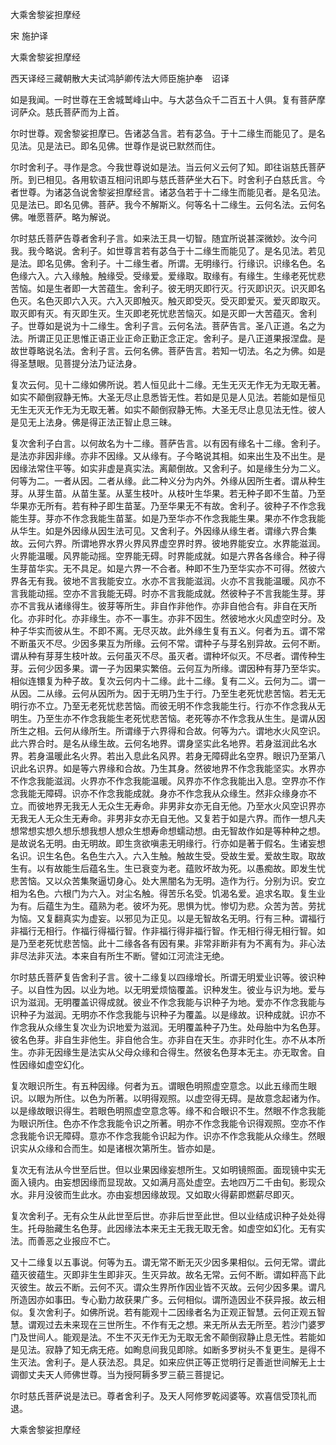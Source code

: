   大乘舍黎娑担摩经  

宋 施护译  

大乘舍黎娑担摩经  

西天译经三藏朝散大夫试鸿胪卿传法大师臣施护奉　诏译  

如是我闻。一时世尊在王舍城鹫峰山中。与大苾刍众千二百五十人俱。复有菩萨摩诃萨众。慈氏菩萨而为上首。  

尔时世尊。观舍黎娑担摩已。告诸苾刍言。若有苾刍。于十二缘生而能见了。是名见法。见是法已。即名见佛。世尊作是说已默然而住。  

尔时舍利子。寻作是念。今我世尊说如是法。当云何义云何了知。即往诣慈氏菩萨所。到已相见。各用软语互相问讯即与慈氏菩萨坐大石下。时舍利子白慈氏言。今者世尊。为诸苾刍说舍黎娑担摩经言。诸苾刍若于十二缘生而能见者。是名见法。见是法已。即名见佛。菩萨。我今不解斯义。何等名十二缘生。云何名法。云何名佛。唯愿菩萨。略为解说。  

尔时慈氏菩萨告尊者舍利子言。如来法王具一切智。随宜所说甚深微妙。汝今问我。我今略说。舍利子。如世尊言若有苾刍于十二缘生而能见了。是名见法。若见是法。即名见佛。舍利子。十二缘生者。所谓。无明缘行。行缘识。识缘名色。名色缘六入。六入缘触。触缘受。受缘爱。爱缘取。取缘有。有缘生。生缘老死忧悲苦恼。如是生者即一大苦蕴生。舍利子。彼无明灭即行灭。行灭即识灭。识灭即名色灭。名色灭即六入灭。六入灭即触灭。触灭即受灭。受灭即爱灭。爱灭即取灭。取灭即有灭。有灭即生灭。生灭即老死忧悲苦恼灭。如是灭即一大苦蕴灭。舍利子。世尊如是说为十二缘生。舍利子言。云何名法。菩萨告言。圣八正道。名之为法。所谓正见正思惟正语正业正命正勤正念正定。舍利子。是八正道果报涅盘。是故世尊略说名法。舍利子言。云何名佛。菩萨告言。若知一切法。名之为佛。如是得圣慧眼。见菩提分法乃证法身。  

复次云何。见十二缘如佛所说。若人恒见此十二缘。无生无灭无作无为无取无著。如实不颠倒寂静无怖。大圣无尽止息悉皆无性。若如是见是人见法。若能如是恒见无生无灭无作无为无取无著。如实不颠倒寂静无怖。大圣无尽止息见法无性。彼人是见无上法身。佛是得正法正智止息三昧。  

复次舍利子白言。以何故名为十二缘。菩萨告言。以有因有缘名十二缘。舍利子。是法亦非因非缘。亦非不因缘。又从缘有。子今略说其相。如来出生及不出生。是因缘法常住平等。如实非虚是真实法。离颠倒故。又舍利子。如是缘生分为二义。何等为二。一者从因。二者从缘。此二种义分为内外。外缘从因所生者。谓从种生芽。从芽生苗。从苗生茎。从茎生枝叶。从枝叶生华果。若无种子即不生苗。乃至华果亦无所有。若有种子即生苗茎。乃至华果无不有故。舍利子。彼种子不作念我能生芽。芽亦不作念我能生苗茎。如是乃至华亦不作念我能生果。果亦不作念我能从华生。如是外因缘从因生法可见。又舍利子。外因缘从缘生者。谓缘六界合集故。云何六界。所谓地界水界火界风界虚空界时界。彼地界能安立。水界能滋润。火界能温暖。风界能动摇。空界能无碍。时界能成就。如是六界各各缘合。种子得生芽苗华实。无不具足。如是六界一不合者。种即不生乃至华实亦不可得。然彼六界各无有我。彼地不言我能安立。水亦不言我能滋润。火亦不言我能温暖。风亦不言我能动摇。空亦不言我能无碍。时亦不言我能成就。然彼种子不言我能生芽。芽亦不言我从诸缘得生。彼芽等所生。非自作非他作。亦非自他合有。非自在天所化。亦非时化。亦非缘生。亦不一事生。亦非不因生。然彼地水火风虚空时分。及种子华实而彼从生。不即不离。无尽灭故。此外缘生复有五义。何者为五。谓不常不断虽灭不尽。少因多果互为所缘。云何不常。谓种子与芽名别异故。云何不断。谓从种有芽芽生枝叶故。云何虽灭不尽。虽灭者。谓种坏似灭。不尽者。谓传种生芽。云何少因多果。谓一子为因果实繁倍。云何互为所缘。谓因种有芽乃至华实。相似连镮复为种子故。复次云何内十二缘。此十二缘。复有二义。云何为二。谓一从因。二从缘。云何从因所为。因于无明乃生于行。乃至生老死忧悲苦恼。若无无明行亦不立。乃至无老死忧悲苦恼。而彼无明不作念我能生行。行亦不作念我从无明生。乃至生亦不作念我能生老死忧悲苦恼。老死等亦不作念我从生生。是谓从因所生之相。云何从缘所生。所谓缘于六界得和合故。何等为六。谓地水火风空识。此六界合时。是名从缘生故。云何名地界。谓身坚实此名地界。若身滋润此名水界。若身温暖此名火界。若出入息此名风界。若身无障碍此名空界。眼识乃至第八识此名识界。如是等六界缘和合故。乃生其身。然彼地界不作念我能坚实。水界亦不作念我能滋润。火界亦不作念我能温暖。风界亦不作念我能出入息。空界亦不作念我能无障碍。识亦不作念我能成就。身亦不作念我从众缘生。然非众缘身亦不立。而彼地界无我无人无众生无寿命。非男非女亦无自无他。乃至水火风空识界亦无我无人无众生无寿命。非男非女亦无自无他。又复若于如是六界。而作一想凡夫想常想实想久想乐想我想人想众生想寿命想蠕动想。由无智故作如是等种种之想。是故说名无明。由无明故。即生贪欲嗔恚无明缘行。行亦如是著于假名。生诸妄想名识。识生名色。名色生六入。六入生触。触故生受。受故生爱。爱故生取。取故生有。以有故能生后蕴名生。生已衰变为老。蕴败坏故为死。以愚痴故。即发生忧悲苦恼。又以众苦集聚逼切身心。处大黑闇名为无明。造作为行。分别为识。安立相为名色。六根门为六入。对尘名触。得苦乐名受。饥渴名爱。追求名取。复生业为有。后蕴生为生。蕴熟为老。彼坏为死。思惧为忧。惨切为悲。众苦为苦。劳扰为恼。又复翻真实为虚妄。以邪见为正见。以是无智故名无明。行有三种。谓福行非福行无相行。作福行得福行智。作非福行得非福行智。作无相行得无相行智。如是乃至老死忧悲苦恼。此十二缘各各有因有果。非常非断非有为不离有为。非心法非尽法非灭法。本来自有所生不断。譬如江河流注无绝。  

尔时慈氏菩萨复告舍利子言。彼十二缘复以四缘增长。所谓无明爱业识等。彼识种子。以自性为因。以业为地。以无明爱烦恼覆盖。识种发生。彼业与识为地。爱与识为滋润。无明覆盖识得成就。彼业不作念我能与识种子为地。爱亦不作念我能与识种子为滋润。无明亦不作念我能与识种子为覆盖。以是缘故。识种成就。识亦不作念我从众缘生复次业为识地爱为滋润。无明覆盖种子乃生。处母胎中为名色芽。彼名色芽。非自生非他生。非自他合生。亦非自在天生。亦非时化生。亦不从本所生。亦非无因缘生是法实从父母众缘和合得生。然彼名色芽本无主。亦无取舍。自性因缘如虚空幻化。  

复次眼识所生。有五种因缘。何者为五。谓眼色明照虚空意念。以此五缘而生眼识。以眼为所住。以色为所著。以明得观照。以虚空得无碍。是故意念起诸为作。以是缘故眼识得生。若眼色明照虚空意念等。缘不和合眼识不生。然眼不作念我能为眼识所住。色亦不作念我能令识之所著。明亦不作念我能令识得观照。空亦不作念我能令识无障碍。意亦不作念我能令识起为作。识亦不作念我能从众缘生。然眼识实从众缘和合而生。如是诸根次第所生。皆亦如是。  

复次无有法从今世至后世。但以业果因缘妄想所生。又如明镜照面。面现镜中实无面入镜内。由妄想因缘而显现故。又如满月高处虚空。去地四万二千由旬。影现众水。非月没彼而生此水。亦由妄想因缘故现。又如取火得薪即燃薪尽即灭。  

复次舍利子。无有众生从此世至后世。亦非后世至此世。但以业结成识种子处处得生。托母胎藏生名色芽。此因缘法本来无主无我无取无舍。如虚空如幻化。无有实法。而善恶之业报应不亡。  

又十二缘复以五事说。何等为五。谓无常不断无灭少因多果相似。云何无常。谓此蕴灭彼蕴生。灭即非生生即非灭。生灭异故。故名无常。云何不断。谓如秤高下此灭彼生。故云不断。云何不灭。谓众生界所作因业皆不灭故。云何少因多果。谓凡所造因亦如事田。专心勤力故获果广多。云何相似。谓所造因业不获异报。故云相似。复次舍利子。如佛所说。若有能观十二因缘者名为正观正智慧。云何正观五智慧。谓观过去未来现在三世所生。不作有无之想。来无所从去无所至。若沙门婆罗门及世间人。能观是法。不生不灭无作无为无取无舍不颠倒寂静止息无性。若能如是见法。寂静了知无病无疮。如眴息间我见即除。如断多罗树头不复更生。是得不生灭法。舍利子。是人获法忍。具足。如来应供正等正觉明行足善逝世间解无上士调御丈夫天人师佛世尊。当为授阿耨多罗三藐三菩提记。  

尔时慈氏菩萨说是法已。尊者舍利子。及天人阿修罗乾闼婆等。欢喜信受顶礼而退。  

大乘舍黎娑担摩经  
